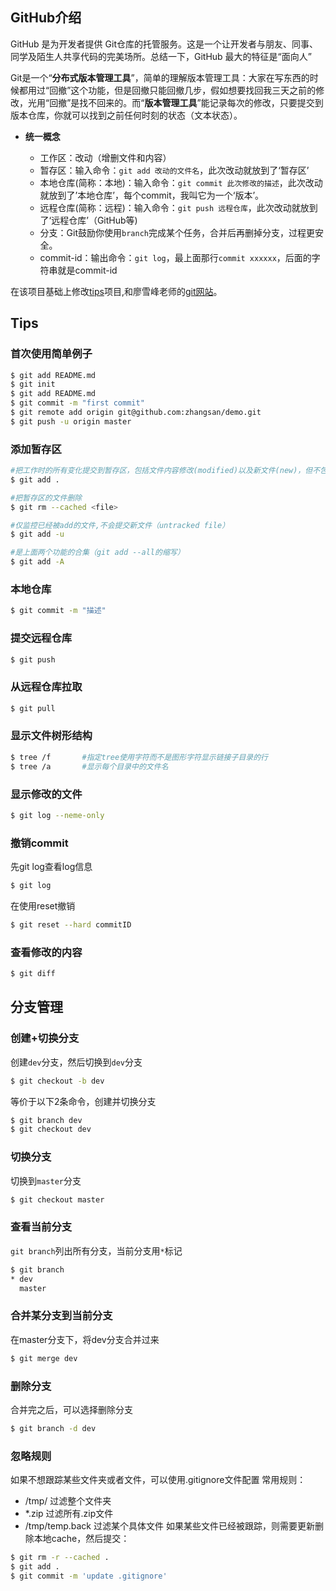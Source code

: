 ## GitHub介绍
GitHub 是为开发者提供 Git仓库的托管服务。这是一个让开发者与朋友、同事、同学及陌生人共享代码的完美场所。总结一下，GitHub 最大的特征是“面向人”

Git是一个“**分布式版本管理工具**”，简单的理解版本管理工具：大家在写东西的时候都用过“回撤”这个功能，但是回撤只能回撤几步，假如想要找回我三天之前的修改，光用“回撤”是找不回来的。而“**版本管理工具**”能记录每次的修改，只要提交到版本仓库，你就可以找到之前任何时刻的状态（文本状态）。

* **统一概念**

    * 工作区：改动（增删文件和内容）
    * 暂存区：输入命令：`git add 改动的文件名`，此次改动就放到了‘暂存区’
    * 本地仓库(简称：本地)：输入命令：`git commit 此次修改的描述`，此次改动就放到了’本地仓库’，每个commit，我叫它为一个‘版本’。
    * 远程仓库(简称：远程)：输入命令：`git push 远程仓库`，此次改动就放到了‘远程仓库’（GitHub等)
    * 分支：Git鼓励你使用`branch`完成某个任务，合并后再删掉分支，过程更安全。
    * commit-id：输出命令：`git log`，最上面那行`commit xxxxxx`，后面的字符串就是commit-id

在该项目基础上修改[tips](https://github.com/git-tips/tips)项目,和廖雪峰老师的[git网站](http://www.liaoxuefeng.com/wiki/0013739516305929606dd18361248578c67b8067c8c017b000)。

## Tips
### 首次使用简单例子
```sh
$ git add README.md
$ git init
$ git add README.md
$ git commit -m "first commit"
$ git remote add origin git@github.com:zhangsan/demo.git
$ git push -u origin master
```


### 添加暂存区
```sh
#把工作时的所有变化提交到暂存区，包括文件内容修改(modified)以及新文件(new)，但不包括被删除的文件。
$ git add . 

#把暂存区的文件删除
$ git rm --cached <file>  

#仅监控已经被add的文件,不会提交新文件（untracked file）
$ git add -u

#是上面两个功能的合集（git add --all的缩写）
$ git add -A
```

### 本地仓库
```sh
$ git commit -m "描述"
```

### 提交远程仓库
```sh
$ git push
```

### 从远程仓库拉取
```sh
$ git pull
```

### 显示文件树形结构
```sh
$ tree /f		#指定tree使用字符而不是图形字符显示链接子目录的行
$ tree /a		#显示每个目录中的文件名
```

### 显示修改的文件
```sh
$ git log --neme-only
```

### 撤销commit
先git log查看log信息
```sh
$ git log
```
在使用reset撤销
```sh
$ git reset --hard commitID
```

### 查看修改的内容
```sh
$ git diff
```

## 分支管理
### 创建+切换分支
创建`dev`分支，然后切换到`dev`分支
```sh
$ git checkout -b dev
```
等价于以下2条命令，创建并切换分支
```sh
$ git branch dev
$ git checkout dev
```
### 切换分支
切换到`master`分支
```sh
$ git checkout master
```
### 查看当前分支
`git branch`列出所有分支，当前分支用`*`标记
```sh
$ git branch
* dev
  master
```
### 合并某分支到当前分支
在master分支下，将dev分支合并过来
```sh
$ git merge dev
```

### 删除分支
合并完之后，可以选择删除分支
```sh
$ git branch -d dev
```

### 忽略规则
如果不想跟踪某些文件夹或者文件，可以使用.gitignore文件配置
常用规则：
* /tmp/               过滤整个文件夹
* *.zip                过滤所有.zip文件
* /tmp/temp.back         过滤某个具体文件
如果某些文件已经被跟踪，则需要更新删除本地cache，然后提交：
```sh
$ git rm -r --cached .
$ git add .
$ git commit -m 'update .gitignore'
```